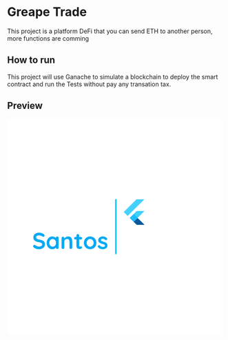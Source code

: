 # Greape Trade

This project is a platform DeFi that you can send ETH to another person, more functions are comming

## How to run

This project will use Ganache to simulate a blockchain to deploy the smart contract and run the Tests without pay any transation tax.

## Preview

![Preview Home Page](assets/images/josue.svg)